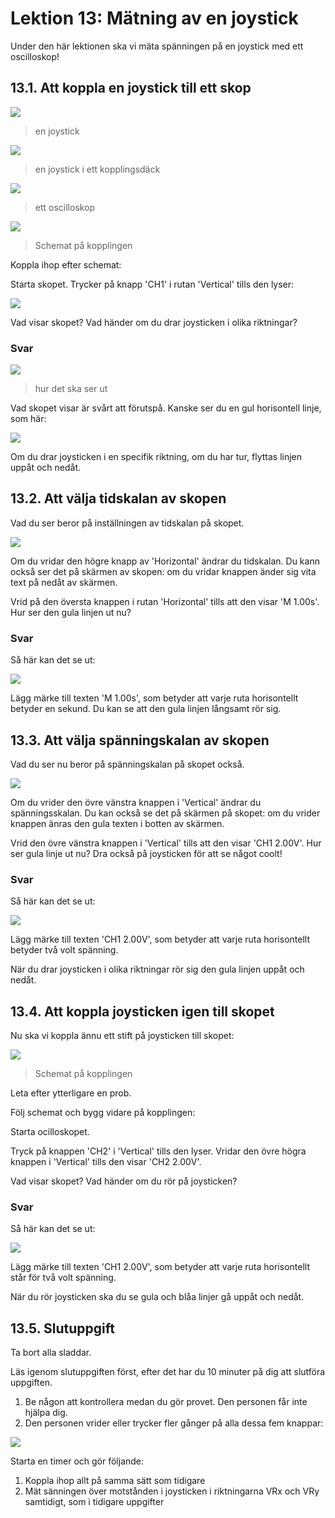# Lektion 13: Mätning av en joystick

Under den här lektionen ska vi mäta spänningen på en joystick med ett oscilloskop!

## 13.1. Att koppla en joystick till ett skop

![](maetening_av_en_joystick_verkligheten_isometriskt.jpg)

> en joystick

![](maetening_av_en_joystick_verkligheten_anslutning.jpg)

> en joystick i ett kopplingsdäck

![](maetening_av_en_joystick_scope_verkligheten.jpg)

> ett oscilloskop

![](maetening_av_en_joystick_schema_1.png)

> Schemat på kopplingen

Koppla ihop efter schemat:


Starta skopet. Trycker på knapp 'CH1' i rutan 'Vertical' tills den lyser:

![](maetening_av_en_joystick_ver_skaleringsknapp_1.jpg)

Vad visar skopet? Vad händer om du drar joysticken i olika riktningar?

### Svar

![](maetening_av_en_joystick_verkligheten_1.jpg)

> hur det ska ser ut

Vad skopet visar är svårt att förutspå.
Kanske ser du en gul horisontell linje, som här:

![](maetening_av_en_joystick_bild_2_5v.jpg)

Om du drar joysticken i en specifik riktning, om du har tur, 
flyttas linjen uppåt och nedåt.

## 13.2. Att välja tidskalan av skopen

Vad du ser beror på inställningen av tidskalan på skopet.

![](maetening_av_en_joystick_hor_skaleringsknapp.jpg)

Om du vridar den högre knapp av 'Horizontal' ändrar du tidskalan.
Du kann också ser det på skärmen av skopen:
om du vridar knappen änder sig vita text på nedåt av skärmen.

Vrid på den översta knappen i rutan 'Horizontal' tills att den visar 'M 1.00s'.
Hur ser den gula linjen ut nu?

### Svar

Så här kan det se ut:

![](maetening_av_en_joystick_bild.jpg)

Lägg märke till texten 'M 1.00s', som betyder att varje ruta horisontellt betyder en sekund. 
Du kan se att den gula linjen långsamt rör sig.

## 13.3. Att välja spänningskalan av skopen

Vad du ser nu beror på spänningskalan på skopet också.

![](maetening_av_en_joystick_ver_skaleringsknapp_1.jpg)

Om du vrider den övre vänstra knappen i 'Vertical'
ändrar du spänningsskalan.
Du kan också se det på skärmen på skopet:
om du vrider knappen änras den gula texten i botten av skärmen.

Vrid den övre vänstra knappen i 'Vertical' tills att den visar 'CH1 2.00V'.
Hur ser gula linje ut nu? Dra också på joysticken för att se något coolt!

### Svar

Så här kan det se ut:

![](maetening_av_en_joystick_bild.jpg)

Lägg märke till texten 'CH1 2.00V', som betyder att varje ruta horisontellt
betyder två volt spänning.

När du drar joysticken i olika riktningar rör sig den gula linjen uppåt och nedåt.

## 13.4. Att koppla joysticken igen till skopet

Nu ska vi koppla ännu ett stift på joysticken till skopet:

![](maetening_av_en_joystick_schema_2.png)
> Schemat på kopplingen

Leta efter ytterligare en prob.

Följ schemat och bygg vidare på kopplingen:

Starta ocilloskopet. 

Tryck på knappen 'CH2' i 'Vertical' tills den lyser.
Vridar den övre högra knappen i 'Vertical' tills den visar 'CH2 2.00V'.

Vad visar skopet? Vad händer om du rör på joysticken?

### Svar

Så här kan det se ut:

![](maetening_av_en_joystick_bild_2_chs.jpg)

Lägg märke till texten 'CH1 2.00V', som betyder att varje ruta horisontellt
står för två volt spänning.

När du rör joysticken ska du se gula och blåa linjer gå uppåt och nedåt.

## 13.5. Slutuppgift

Ta bort alla sladdar.

Läs igenom slutuppgiften först, efter det har du 10 minuter på dig att slutföra uppgiften.

1. Be någon att kontrollera medan du gör provet. Den personen får inte hjälpa dig.
1. Den personen vrider eller trycker fler gånger på alla dessa fem knappar:

![](maetening_av_en_joystick_knappar_att_aendra.jpg)

Starta en timer och gör följande:

1. Koppla ihop allt på samma sätt som tidigare
1. Mät sänningen över motstånden i joysticken i riktningarna VRx och VRy samtidigt, som i tidigare uppgifter

